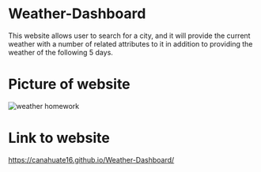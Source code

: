 # Weather-Dashboard
This website allows user to search for a city, and it will provide the current weather with a number of related attributes to it in addition to providing the weather of the following 5 days. 
# Picture of website
![weather homework](https://user-images.githubusercontent.com/15930792/95642267-75477200-0a75-11eb-9a0e-d68592bc74a2.PNG)


# Link to website
https://canahuate16.github.io/Weather-Dashboard/


